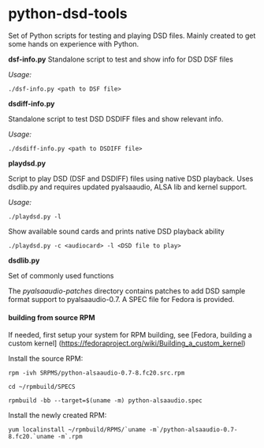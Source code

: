 python-dsd-tools
================

Set of Python scripts for testing and playing DSD files. Mainly created to get
some hands on experience with Python.

**dsf-info.py**
Standalone script to test and show info for DSD DSF files

*Usage:*

`./dsf-info.py <path to DSF file>`

**dsdiff-info.py**

Standalone script to test DSD DSDIFF files and show relevant info.

*Usage:*

`./dsdiff-info.py <path to DSDIFF file>`

**playdsd.py**

Script to play DSD (DSF and DSDIFF) files using native DSD playback.
Uses dsdlib.py and requires updated pyalsaaudio, ALSA lib and kernel support.

*Usage:*

`./playdsd.py -l`

Show available sound cards and prints native DSD playback ability

`./playdsd.py -c <audiocard> -l <DSD file to play>`


**dsdlib.py**

Set of commonly used functions


The *pyalsaaudio-patches* directory contains patches to add DSD sample format
support to pyalsaaudio-0.7.
A SPEC file for Fedora is provided.

#### building from source RPM
If needed, first setup your system for RPM building, see [Fedora, building a custom kernel] (https://fedoraproject.org/wiki/Building_a_custom_kernel)

Install the source RPM:

`rpm -ivh SRPMS/python-alsaaudio-0.7-8.fc20.src.rpm`

`cd ~/rpmbuild/SPECS`

`rpmbuild -bb --target=$(uname -m) python-alsaaudio.spec`

Install the newly created RPM:

``yum localinstall ~/rpmbuild/RPMS/`uname -m`/python-alsaaudio-0.7-8.fc20.`uname -m`.rpm``
